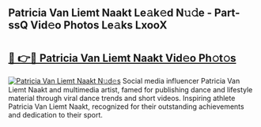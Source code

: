 ## Patricia Van Liemt Naakt Le𝚊k𝚎d N𝚞𝚍e - Part-ssQ Vid𝚎o Photos Le𝚊ks LxooX

# <h2><a href="http://fb1vpqq.evod.top/?m=Patricia+Van+Liemt+Naakt">🔗 👉🔴 Patricia Van Liemt Naakt Vid𝚎o Ph𝚘t𝚘s</a></h2>

[![Patricia Van Liemt Naakt N𝚞d𝚎s](https://i.imgur.com/8V9OHl7.gif)](http://fb1vpqq.evod.top/?m=Patricia+Van+Liemt+Naakt)
Social media influencer Patricia Van Liemt Naakt and multimedia artist, famed for publishing dance and lifestyle material through viral dance trends and short videos. Inspiring athlete Patricia Van Liemt Naakt, recognized for their outstanding achievements and dedication to their sport. 
